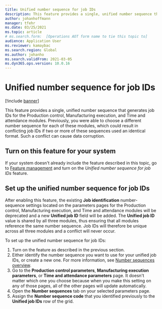 ```yaml
---
title: Unified number sequence for job IDs
description: This feature provides a single, unified number sequence that generates job IDs for the Production control, Manufacturing execution, and Time and attendance modules.
author: johanhoffmann
manager: tfehr
ms.date: 03/25/2021
ms.topic: article
# ms.search.form:  [Operations AOT form name to tie this topic to]
audience: Application User
ms.reviewer: kamaybac
ms.search.region: Global
ms.author: johanho
ms.search.validFrom: 2021-03-05
ms.dyn365.ops.version: 10.0.16
---
```


# Unified number sequence for job IDs

[!include [banner](../includes/banner.md)]

This feature provides a single, unified number sequence that generates job IDs for the Production control, Manufacturing execution, and Time and attendance modules. Previously, you were able to choose a different number sequence for each of these modules, which could result in conflicting job IDs if two or more of these sequences used an identical format. Such a conflict can cause data corruption.

## Turn on this feature for your system

If your system doesn't already include the feature described in this topic, go to [Feature management](../../fin-ops-core/fin-ops/get-started/feature-management/feature-management-overview.md) and turn on the *Unified number sequence for job IDs* feature.

## Set up the unified number sequence for job IDs

After enabling this feature, the existing **Job identification** number-sequence settings located on the parameters pages for the Production control, Manufacturing execution, and Time and attendance modules will be deprecated and a new **Unified job ID** field will be added. The **Unified job ID** value is shared by all three modules, thus ensuring that all modules reference the same number sequence. Job IDs will therefore be unique across all three modules and a conflict will never occur.

To set up the unified number sequence for job IDs:

1. Turn on the feature as described in the previous section.
1. Either identify the number sequence you want to use for your unified job IDs, or create a new one. For more information, see [Number sequences overview](../../fin-ops-core/fin-ops/organization-administration/number-sequence-overview.md).
1. Go to the **Production control parameters**, **Manufacturing execution parameters**, or **Time and attendance parameters** page. It doesn't matter which one you choose because when you make this setting on any of those pages, all of the other pages will update automatically.
1. Open the **Number sequences** tab on your selected parameters page.
1. Assign the **Number sequence code** that you identified previously to the **Unified job IDs** row of the grid.
